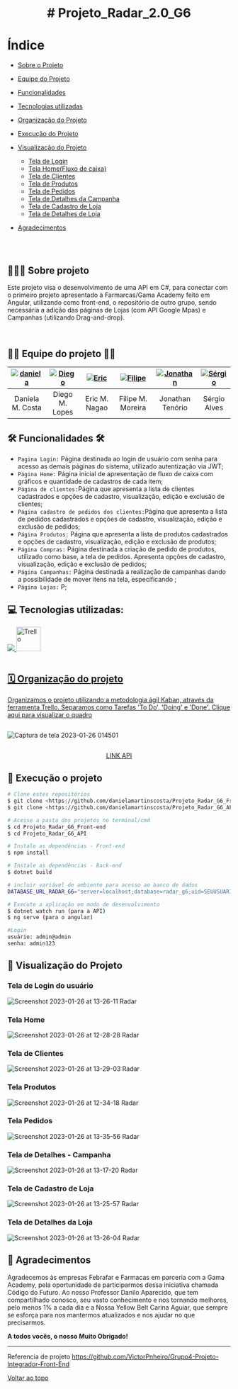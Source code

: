 
<h1 align="center"> # Projeto_Radar_2.0_G6</h1>

# Índice

- [Sobre o Projeto](#--sobre-projeto)
- [Equipe do Projeto](#--equipe-do-projeto--)
- [Funcionalidades](#---funcionalidades--)
- [Tecnologias utilizadas](#--tecnologias-utilizadas-)
- [Organização do Projeto](#--organização-do-projeto-)
- [Execução do Projeto](#--execução-o-projeto-)
- [Visualização do Projeto](#--visualização-do-projeto)
  - [Tela de Login](#tela-de-login-do-usuário)
  - [Tela Home(Fluxo de caixa)](#tela-home)
  - [Tela de Clientes](#tela-de-clientes)
  - [Tela de Produtos](#tela-produtos)
  - [Tela de Pedidos](#tela-pedidos)
  - [Tela de Detalhes da Campanha](#tela-de-detalhes---campanha)
  - [Tela de Cadastro de Loja](#tela-de-cadastro-de-loja)
  - [Tela de Detalhes de Loja](#tela-de-detalhes-da-loja)

  
  
- [Agradecimentos](#--agradecimentos)

##

<br>
<h2> 👨🏻‍💻 Sobre projeto</h2>
<p>Este projeto visa o desenvolvimento de uma API em C#, para conectar com o primeiro projeto apresentado à Farmarcas/Gama Academy feito em Angular, utilizando como front-end, o repositório de outro grupo, sendo necessária a adição das páginas de Lojas (com API Google Mpas) e Campanhas (utilizando Drag-and-drop). </p>
<br>

##

<h2> 👩‍💻 Equipe do projeto 👨‍💻 </h2>


| [![daniela](https://user-images.githubusercontent.com/101750798/214454745-b055a296-ee75-4a6c-a728-4abab3f8db65.jpeg)](https://www.linkedin.com/in/daniela-martins-costa "Daniela Martins Costa")  |[![Diego](https://user-images.githubusercontent.com/101750798/214455584-440e9b6b-e607-4cff-9c48-6c7e9f19f142.jpeg "Diego Moritz")](https://www.linkedin.com/in/diego-moritz-lopes-7a90aa225/ "Diego") |[![Eric](https://user-images.githubusercontent.com/101750798/214455908-c9d8a27a-d43c-4c5e-9776-f854717d1703.jpeg "Eric")](https://www.linkedin.com/in/eric-nagao-2a59a93b// "Eric Nagao")  | [![Filipe](https://user-images.githubusercontent.com/101750798/214456445-4079c84a-519b-426f-bcfa-6d83443a6d1b.jpeg)](https://www.linkedin.com/in/filipe-magalh%C3%A3es-moreira/ "Filipe Magalhães") | [![Jonathan](https://user-images.githubusercontent.com/101750798/214448427-37472463-b630-4374-8a8f-8c1dd61c1a4f.png "Jonatan")](https://www.linkedin.com/in/gabriel-santos-cavalcante-b07b7221b/ "Jonatan")  | [![Sérgio](https://user-images.githubusercontent.com/101750798/214447884-785a70bb-e7ea-4706-8b23-308a5f0935cd.png)](https://www.linkedin.com/in/sergio-alves-b3bb91208 "Sergio") 
| :------------: | :------------: | :------------: | :------------: | :------------: | :------------: |
|  Daniela M. Costa | Diego M. Lopes | Eric M. Nagao | Filipe M. Moreira | Jonathan Tenório  |  Sérgio Alves  | 



##

<h2>  🛠 Funcionalidades 🛠 </h2>

- `Pagina Login:` Página destinada ao login de usuário com senha para acesso as demais páginas do sistema, utilizado autentização via JWT;
- `Página Home:` Página inicial de apresentação de fluxo de caixa com gráficos e quantidade de cadastros de cada item;
- `Página de clientes:`Página que apresenta a lista de clientes cadastrados e opções de cadastro, visualização, edição e exclusão de clientes;
- `Página cadastro de pedidos dos clientes:`Página que apresenta a lista de pedidos cadastrados e opções de cadastro, visualização, edição e exclusão de pedidos;
- `Página Produtos:` Página que apresenta a lista de produtos cadastrados e opções de cadastro, visualização, edição e exclusão de produtos;
- `Página Compras:` Página destinada a criação de pedido de produtos, utilizado como base, a tela de pedidos. Apresenta opções de cadastro, visualização, edição e exclusão de pedidos;
- `Página Campanhas:` Página destinada a realização de campanhas dando a possibilidade de mover itens na tela, especificando  ;
- `Página Lojas:` P;


## 

<h2> 💻 Tecnologias utilizadas: </h2>

<table  align= "center">
   <tr>
   <a  href="https://skillicons.dev">
    <img src="https://skillicons.dev/icons?i=html,css,js,git,github,angular,cs,dotnet,mysql"/>
    <img align="alling" alt="Trello" height="55" width="55" src="https://cdn.icon-icons.com/icons2/3041/PNG/512/trello_logo_icon_189227.png">
      
     
    
   </tr>
  </table>



##


<h2> 🗓 Organização do projeto </h2>

<p>Organizamos o projeto utilizando a metodologia ágil Kaban, através da ferramenta Trello. Separamos como Tarefas 'To Do', 'Doing' e 'Done'. <a href="https://trello.com/invite/b/4gk5fv0m/ATTIfd83188797101d8b5b7d71bd97cca68375FFFB17/projetoradar20g6">Clique aqui para visualizar o quadro</a></p>



##

![Captura de tela 2023-01-26 014501](https://user-images.githubusercontent.com/84486574/214766442-da8f6e19-3da9-4f8b-9544-059010df3a1a.png)

##


<div align="center">
<a href="https://github.com/danielamartinscosta/Projeto_Radar_G6_API">LINK API</a>
</div>

##

<h2> 🎲 Execução o projeto </h2>



```bash
# Clone estes repositórios
$ git clone <https://github.com/danielamartinscosta/Projeto_Radar_G6_Front-end>
$ git clone <https://github.com/danielamartinscosta/Projeto_Radar_G6_API>

# Acesse a pasta dos projetos no terminal/cmd
$ cd Projeto_Radar_G6_Front-end
$ cd Projeto_Radar_G6_API

# Instale as dependências - Front-end
$ npm install  

# Instale as dependências - Back-end
$ dotnet build

# incluir variável de ambiente para acesso ao banco de dados
DATABASE_URL_RADAR_G6="server=localhost;database=radar_g6;uid=SEUUSUARIO;pwd=SUASENHA"

# Execute a aplicação em modo de desenvolvimento
$ dotnet watch run (para a API)
$ ng serve (para o angular)

#Login
usuário: admin@admin
senha: admin123


```

##

<h2> 👀 Visualização do Projeto</h2>

<h3>Tela de Login do usuário</h3>

![Screenshot 2023-01-26 at 13-26-11 Radar](https://user-images.githubusercontent.com/84486574/214891946-984a0410-ece6-4441-a97a-4302d07c5d15.png)

<h3>Tela Home</h3>

![Screenshot 2023-01-26 at 12-28-28 Radar](https://user-images.githubusercontent.com/84486574/214892163-87234442-0489-4d68-9c93-8ebecf550559.png)

<h3>Tela de Clientes</h3>

![Screenshot 2023-01-26 at 13-29-03 Radar](https://user-images.githubusercontent.com/84486574/214892413-9177778e-2cc8-491c-ab18-f9ad21a11418.png)

<h3>Tela Produtos</h3>

![Screenshot 2023-01-26 at 12-34-18 Radar](https://user-images.githubusercontent.com/84486574/214892884-2d6848d6-6b31-4a66-ad6d-3d90ab3ac436.png)

<h3>Tela Pedidos</h3>

![Screenshot 2023-01-26 at 13-35-56 Radar](https://user-images.githubusercontent.com/84486574/214894221-e86cf3b8-f08c-4542-bd6c-a4b998cc9b10.png)

<h3>Tela de Detalhes - Campanha</h3>

![Screenshot 2023-01-26 at 13-17-20 Radar](https://user-images.githubusercontent.com/84486574/214893007-49a18cff-aa82-48f9-9b72-cd7739ed4e37.png)

<h3>Tela de Cadastro de Loja</h3>

![Screenshot 2023-01-26 at 13-25-57 Radar](https://user-images.githubusercontent.com/84486574/214893164-5c805c12-7dca-4cb3-8a54-6a31799864a3.png)

<h3>Tela de Detalhes da Loja</h3>

![Screenshot 2023-01-26 at 13-26-04 Radar](https://user-images.githubusercontent.com/84486574/214893293-32cd45df-4659-4336-a4ab-9b83f083cf85.png)


<h2> 🤝 Agradecimentos</h2>

<p>Agradecemos às empresas Febrafar e Farmacas em parceria com a Gama Academy, pela oportunidade de participarmos dessa iniciativa chamada Código do Futuro. Ao nosso Professor Danilo Aparecido, que tem compartilhado conosco, seu vasto conhecimento e nos tornando melhores, pelo menos 1% a cada dia e a Nossa Yellow Belt Carina Aguiar, que sempre se esforça para nos mantermos atualizados e nos ajudar no que precisarmos. </p>
<p> <strong> A todos vocês, o nosso Muito Obrigado!</strong> </p>

----
Referencia de projeto
https://github.com/VictorPnheiro/Grupo4-Projeto-Integrador-Front-End

[Voltar ao topo](#--projeto_radar_20_g6)
